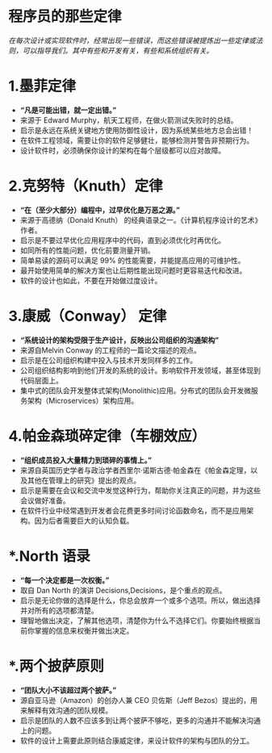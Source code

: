 # 程序员的那些定律
*在每次设计或实现软件时，经常出现一些错误，而这些错误被提炼出一些定律或法则，可以指导我们。其中有些和开发有关，有些和系统组织有关。*


# 1.墨菲定律
- **“凡是可能出错，就一定出错。”**
- 来源于 Edward Murphy，航天工程师，在做火箭测试失败时的总结。
- 启示是永远在系统关键地方使用防御性设计，因为系统某些地方总会出错！
- 在软件工程领域，需要让你的软件足够健壮，能够检测并警告非预期行为。
- 设计软件时，必须确保你设计的架构在每个层级都可以应对故障。

# 2.克努特（Knuth）定律
- **“在（至少大部分）编程中，过早优化是万恶之源。”**
- 来源于高德纳（Donald Knuth） 的经典语录之一。《计算机程序设计的艺术》作者。
- 启示是不要过早优化应用程序中的代码，直到必须优化时再优化。
- 如同所有的性能问题，优化前要测量开销。
- 简单易读的源码可以满足 99% 的性能需要，并能提高应用的可维护性。
- 最开始使用简单的解决方案也让后期性能出现问题时更容易迭代和改进。
- 软件的设计也如此，不要在开始做过度设计。

# 3.康威（Conway） 定律
- **“系统设计的架构受限于生产设计，反映出公司组织的沟通架构”**
- 来源自Melvin Conway 的工程师的一篇论文描述的观点。
- 启示是在公司组织构建中投入与技术开发同样多的工作。
- 公司组织结构影响到他们开发的系统的设计。影响软件开发领域，甚至体现到代码层面上。
- 集中式的团队会开发整体式架构(Monolithic)应用。分布式的团队会开发微服务架构（Microservices）架构应用。

# 4.帕金森琐碎定律（车棚效应）
- **“组织成员投入大量精力到琐碎的事情上。”**
- 来源自英国历史学者与政治学者西里尔·诺斯古德·帕金森在《帕金森定理，以及其他在管理上的研究》提出的观点。
- 启示是需要在会议和交流中发觉这种行为，帮助你关注真正的问题，并为这些会议做好准备。
- 在软件行业中经常遇到开发者会花费更多时间讨论函数命名，而不是应用架构。因为后者需要巨大的认知负载。

# *.North 语录
- **“每一个决定都是一次权衡。”**
- 取自 Dan North 的演讲 Decisions,Decisions，是个重点的观点。
- 启示是无论你做的选择是什么，你总会放弃一个或多个选项。所以，做出选择并对所有的选项都清楚。
- 理智地做出决定，了解其他选项，清楚你为什么不选择它们。你要始终根据当前你掌握的信息来权衡并做出决定。

# *.两个披萨原则
- **“团队大小不该超过两个披萨。”**
- 源自亚马逊（Amazon）的创办人兼 CEO 贝佐斯（Jeff Bezos）提出的，用来解释有效沟通的团队规模。
- 启示是团队的人数不应该多到让两个披萨不够吃，更多的沟通并不能解决沟通上的问题。
- 软件的设计上需要此原则结合康威定律，来设计软件的架构与团队的分工。
